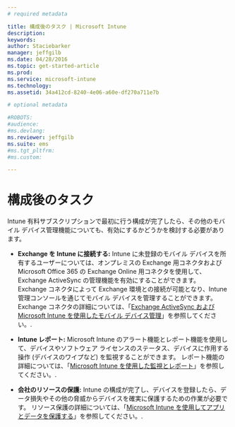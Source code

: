 ```yaml
---
# required metadata

title: 構成後のタスク | Microsoft Intune
description:
keywords:
author: Staciebarker
manager: jeffgilb
ms.date: 04/28/2016
ms.topic: get-started-article
ms.prod:
ms.service: microsoft-intune
ms.technology:
ms.assetid: 34a412cd-8240-4e06-a60e-df270a711e7b

# optional metadata

#ROBOTS:
#audience:
#ms.devlang:
ms.reviewer: jeffgilb
ms.suite: ems
#ms.tgt_pltfrm:
#ms.custom:

---
```


# 構成後のタスク
Intune 有料サブスクリプションで最初に行う構成が完了したら、その他のモバイル デバイス管理機能についても、有効にするかどうかを検討する必要があります。

-   **Exchange を Intune に接続する:** Intune に未登録のモバイル デバイスを所有するユーザーについては、オンプレミスの Exchange 用コネクタおよび Microsoft Office 365 の Exchange Online 用コネクタを使用して、Exchange ActiveSync の管理機能を有効にすることができます。 Exchange コネクタによって Exchange 環境との接続が可能となり、Intune 管理コンソールを通じてモバイル デバイスを管理することができます。 Exchange コネクタの詳細については、「[Exchange ActiveSync および Microsoft Intune を使用したモバイル デバイス管理](/intune/deploy-use/mobile-device-management-with-exchange-activesync-and-microsoft-intune)」を参照してください。.

-   **Intune レポート:** Microsoft Intune のアラート機能とレポート機能を使用して、デバイスやソフトウェア ライセンスのステータス、デバイスに作用する操作 (デバイスのワイプなど) を監視することができます。  レポート機能の詳細については、「[Microsoft Intune を使用した監視とレポート](/intune/deploy-use/monitoring-and-reports-with-microsoft-intune)」を参照してください。.

-   **会社のリソースの保護:** Intune の構成が完了し、デバイスを登録したら、データ損失やその他の脅威からデバイスを確実に保護するための作業が必要です。 リソース保護の詳細については、「[Microsoft Intune を使用してアプリとデータを保護する](/Intune/deploy-use/protect-apps-and-data-with-microsoft-intune)」を参照してください。.


<!--HONumber=May16_HO1-->


